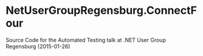 # NetUserGroupRegensburg.ConnectFour
Source Code for the Automated Testing talk at .NET User Group Regensburg (2015-01-26)

